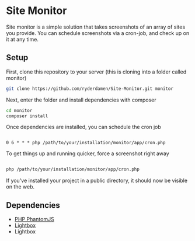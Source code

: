 # Site Monitor
Site monitor is a simple solution that takes screenshots of an array of sites you provide. You can schedule screenshots via a cron-job, and check up on it at any time.

## Setup

First, clone this repository to your server (this is cloning into a folder called monitor)
```bash
git clone https://github.com/ryderdamen/Site-Monitor.git monitor
```

Next, enter the folder and install dependencies with composer
```bash
cd monitor
composer install
```

Once dependencies are installed, you can schedule the cron job
```cron

0 6 * * * php /path/to/your/installation/monitor/app/cron.php

```

To get things up and running quicker, force a screenshot right away
```bash

php /path/to/your/installation/monitor/app/cron.php

```

If you've installed your project in a public directory, it should now be visible on the web.


## Dependencies
* [PHP PhantomJS](http://jonnnnyw.github.io/php-phantomjs/)
* [Lightbox](http://lokeshdhakar.com/projects/lightbox2/)
* Lightbox